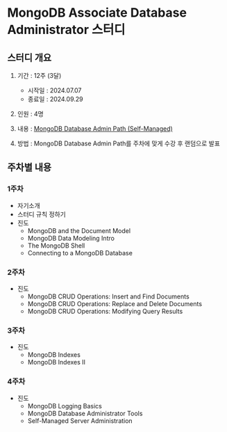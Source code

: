 # MongoDB Associate Database Administrator 스터디

## 스터디 개요

1. 기간 : 12주 (3달)
   * 시작일 : 2024.07.07
   * 종료일 : 2024.09.29

2. 인원 : 4명

3. 내용 : [MongoDB Database Admin Path (Self-Managed)](https://learn.mongodb.com/learn/learning-path/mongodb-database-admin-self-managed-path)

4. 방법 : MongoDB Database Admin Path를 주차에 맞게 수강 후 랜덤으로 발표


## 주차별 내용

### 1주차
- 자기소개
- 스터디 규칙 정하기
- 진도 
  - MongoDB and the Document Model 
  - MongoDB Data Modeling Intro 
  - The MongoDB Shell 
  - Connecting to a MongoDB Database

### 2주차
- 진도
  - MongoDB CRUD Operations: Insert and Find Documents 
  - MongoDB CRUD Operations: Replace and Delete Documents 
  - MongoDB CRUD Operations: Modifying Query Results

### 3주차
- 진도
  - MongoDB Indexes 
  - MongoDB Indexes II

### 4주차
- 진도
  - MongoDB Logging Basics 
  - MongoDB Database Administrator Tools 
  - Self-Managed Server Administration

### 